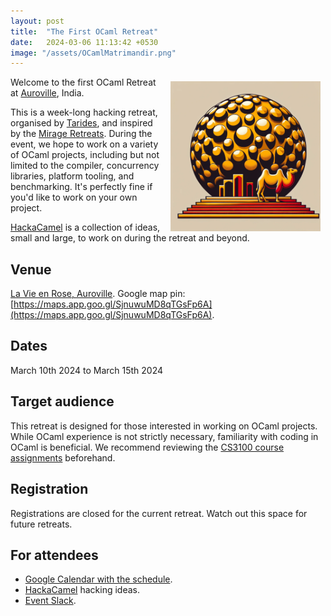 ```yaml
---
layout: post
title:  "The First OCaml Retreat"
date:   2024-03-06 11:13:42 +0530
image: "/assets/OCamlMatrimandir.png"
---
```


<img src="/assets/OCamlMatrimandir.png" alt="OCamlMatrimandir" style="width:
240px; float: right; padding-right: 0.5rem; padding-left: 0.5rem; padding-top:
0.4rem;"/> 
Welcome to the first OCaml Retreat at [Auroville](https://auroville.org/),
India.

This is a week-long hacking retreat, organised by
[Tarides](https://tarides.com/), and inspired by the [Mirage
Retreats](https://retreat.mirage.io/). During the event, we hope to work on a
variety of OCaml projects, including but not limited to the compiler,
concurrency libraries, platform tooling, and benchmarking. It's perfectly fine
if you'd like to work on your own project.

[HackaCamel](https://github.com/tarides/HackaCamel) is a collection of ideas,
small and large, to work on during the retreat and beyond.

## Venue

[La Vie en Rose, Auroville](https://www.holychichomes.com/auroville). Google map
pin:
[https://maps.app.goo.gl/SjnuwuMD8qTGsFp6A](https://maps.app.goo.gl/SjnuwuMD8qTGsFp6A). 

## Dates

March 10th 2024 to March 15th 2024

## Target audience

This retreat is designed for those interested in working on OCaml projects.
While OCaml experience is not strictly necessary, familiarity with coding in
OCaml is beneficial. We recommend reviewing the [CS3100 course
assignments](https://github.com/kayceesrk/cs3100_m20/blob/gh-pages/README.md)
beforehand.

## Registration

Registrations are closed for the current retreat. Watch out this space for
future retreats.

## For attendees

* [Google Calendar with the schedule](https://calendar.google.com/calendar/u/0/embed?src=c_03b59115611cc71702e3547c9442062d42f2cfd9562b9230d6336a64dc9f83ce@group.calendar.google.com&ctz=Asia/Kolkata).
* [HackaCamel](https://github.com/tarides/HackaCamel) hacking ideas.
* [Event Slack](https://ocamlretreatauroville.slack.com/).
